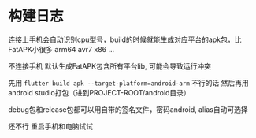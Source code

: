 # 构建日志

连接上手机会自动识别cpu型号，build的时候就能生成对应平台的apk包，比FatAPK小很多
arm64
avr7
x86
...

不连接手机 默认生成FatAPK包含所有平台lib, 可能会导致运行冲突

先用 `flutter build apk --target-platform=android-arm`
不行的话 然后再用android studio打包（进到PROJECT-ROOT/android目录）

debug包和release包都可以用自带的签名文件，密码android, alias自动可选择

还不行 重启手机和电脑试试